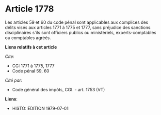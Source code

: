# Article 1778

Les articles 59 et 60  du code pénal sont applicables aux complices des délits visés aux articles 1771 à 1775 et 1777, sans
préjudice des sanctions disciplinaires s'ils sont officiers publics ou ministériels, experts-comptables ou comptables agréés.

**Liens relatifs à cet article**

_Cite_:

  - CGI 1771 à 1775, 1777
  - Code pénal 59, 60

_Cité par_:

  - Code général des impôts, CGI. - art. 1753 (VT)

**Liens**:

  - HISTO: EDITION 1979-07-01
